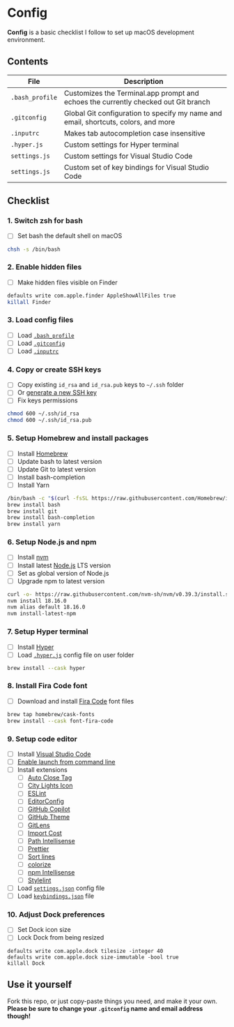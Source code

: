 # Config
**Config** is a basic checklist I follow to set up macOS development environment.

## Contents
| File | Description |
| --- | --- |
| `.bash_profile` | Customizes the Terminal.app prompt and echoes the currently checked out Git branch |
| `.gitconfig` | Global Git configuration to specify my name and email, shortcuts, colors, and more |
| `.inputrc` | Makes tab autocompletion case insensitive |
| `.hyper.js` | Custom settings for Hyper terminal |
| `settings.js` | Custom settings for Visual Studio Code |
| `settings.js` | Custom set of key bindings for Visual Studio Code |

## Checklist

### 1. Switch zsh for bash
- [ ] Set bash the default shell on macOS

```bash
chsh -s /bin/bash
```

### 2. Enable hidden files
- [ ] Make hidden files visible on Finder

```bash
defaults write com.apple.finder AppleShowAllFiles true
killall Finder
```

### 3. Load config files
- [ ] Load [`.bash_profile`](/.bash_profile)
- [ ] Load [`.gitconfig`](/.gitconfig)
- [ ] Load [`.inputrc`](/.inputrc)

### 4. Copy or create SSH keys
- [ ] Copy existing `id_rsa` and `id_rsa.pub` keys to `~/.ssh` folder
- [ ] Or [generate a new SSH key](https://help.github.com/articles/generating-ssh-keys)
- [ ] Fix keys permissions

```bash
chmod 600 ~/.ssh/id_rsa
chmod 600 ~/.ssh/id_rsa.pub
```

### 5. Setup Homebrew and install packages
- [ ] Install [Homebrew](http://brew.sh)
- [ ] Update bash to latest version
- [ ] Update Git to latest version
- [ ] Install bash-completion
- [ ] Install Yarn

```bash
/bin/bash -c "$(curl -fsSL https://raw.githubusercontent.com/Homebrew/install/HEAD/install.sh)"
brew install bash
brew install git
brew install bash-completion
brew install yarn
```

### 6. Setup Node.js and npm
- [ ] Install [nvm](https://github.com/creationix/nvm)
- [ ] Install latest [Node.js](https://nodejs.org/en) LTS version
- [ ] Set as global version of Node.js
- [ ] Upgrade npm to latest version

```bash
curl -o- https://raw.githubusercontent.com/nvm-sh/nvm/v0.39.3/install.sh | bash
nvm install 18.16.0
nvm alias default 18.16.0
nvm install-latest-npm
```

### 7. Setup Hyper terminal
- [ ] Install [Hyper](https://hyper.is)
- [ ] Load [`.hyper.js`](/.hyper.js) config file on user folder

```bash
brew install --cask hyper
```

### 8. Install Fira Code font
- [ ] Download and install [Fira Code](https://github.com/tonsky/FiraCode/wiki/Installing) font files

```bash
brew tap homebrew/cask-fonts
brew install --cask font-fira-code
```

### 9. Setup code editor
- [ ] Install [Visual Studio Code](https://code.visualstudio.com)
- [ ] [Enable launch from command line](https://code.visualstudio.com/docs/setup/mac#_launching-from-the-command-line)
- [ ] Install extensions
  - [ ] [Auto Close Tag](https://marketplace.visualstudio.com/items?itemName=formulahendry.auto-close-tag)
  - [ ] [City Lights Icon](https://marketplace.visualstudio.com/items?itemName=Yummygum.city-lights-icon-vsc)
  - [ ] [ESLint](https://marketplace.visualstudio.com/items?itemName=dbaeumer.vscode-eslint)
  - [ ] [EditorConfig](https://marketplace.visualstudio.com/items?itemName=EditorConfig.EditorConfig)
  - [ ] [GitHub Copilot](https://marketplace.visualstudio.com/items?itemName=GitHub.copilot)
  - [ ] [GitHub Theme](https://marketplace.visualstudio.com/items?itemName=GitHub.github-vscode-theme)
  - [ ] [GitLens](https://marketplace.visualstudio.com/items?itemName=eamodio.gitlens)
  - [ ] [Import Cost](https://marketplace.visualstudio.com/items?itemName=wix.vscode-import-cost)
  - [ ] [Path Intellisense](https://marketplace.visualstudio.com/items?itemName=christian-kohler.path-intellisense)
  - [ ] [Prettier](https://marketplace.visualstudio.com/items?itemName=esbenp.prettier-vscode)
  - [ ] [Sort lines](https://marketplace.visualstudio.com/items?itemName=Tyriar.sort-lines)
  - [ ] [colorize](https://marketplace.visualstudio.com/items?itemName=kamikillerto.vscode-colorize)
  - [ ] [npm Intellisense](https://marketplace.visualstudio.com/items?itemName=christian-kohler.npm-intellisense)
  - [ ] [Stylelint](https://marketplace.visualstudio.com/items?itemName=stylelint.vscode-stylelint)
- [ ] Load [`settings.json`](/settings.json) config file
- [ ] Load [`keybindings.json`](/keybindings.json) file

### 10. Adjust Dock preferences
- [ ] Set Dock icon size
- [ ] Lock Dock from being resized

```
defaults write com.apple.dock tilesize -integer 40
defaults write com.apple.dock size-immutable -bool true
killall Dock
```

## Use it yourself
Fork this repo, or just copy-paste things you need, and make it your own. **Please be sure to change your `.gitconfig` name and email address though!**
